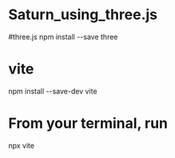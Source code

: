 # Saturn_using_three.js



#three.js
npm install --save three

# vite
npm install --save-dev vite

# From your terminal, run
npx vite
